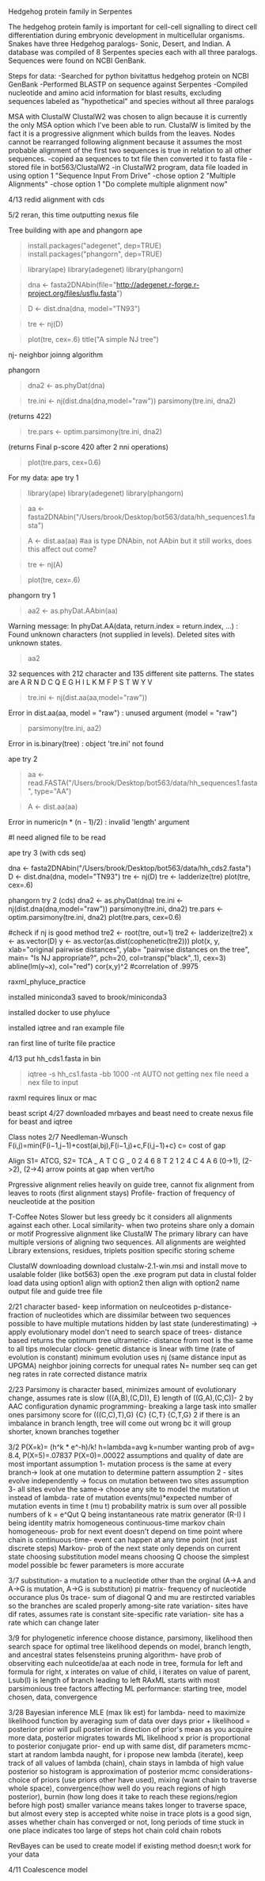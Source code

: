 Hedgehog protein family in Serpentes

The hedgehog protein family is important for cell-cell signalling to direct cell differentiation during embryonic development in multicellular organisms. Snakes have three Hedgehog paralogs- Sonic, Desert, and Indian. A database was compiled of 8 Serpentes species each with all three paralogs. Sequences were found on NCBI GenBank.

Steps for data:
-Searched for python bivitattus hedgehog protein on NCBI GenBank
-Performed BLASTP on sequence against Serpentes
-Compiled nucleotide and amino acid information for blast results, excluding sequences labeled as "hypothetical" and species without all three paralogs

MSA with ClustalW
ClustalW2 was chosen to align because it is currently the only MSA option which I've been able to run. ClustalW is limited by the fact it is a progressive alignment which builds from the leaves. Nodes cannot be rearranged following alignment because it assumes the most probable alignment of the first two sequences is true in relation to all other sequences.
-copied aa sequences to txt file then converted it to fasta file
-stored file in bot563/ClustalW2
-in ClustalW2 program, data file loaded in using option 1 "Sequence Input From Drive"
-chose option 2 "Multiple Alignments"
-chose option 1 "Do complete multiple alignment now"

4/13
redid alignment with cds

5/2
reran, this time outputting nexus file

Tree building with ape and phangorn
ape

>install.packages("adegenet", dep=TRUE)
>install.packages("phangorn", dep=TRUE)

>library(ape)
>library(adegenet)
>library(phangorn)

>dna <- fasta2DNAbin(file="http://adegenet.r-forge.r-project.org/files/usflu.fasta")

>D <- dist.dna(dna, model="TN93")

>tre <- nj(D)

>plot(tre, cex=.6)
>title("A simple NJ tree")

nj- neighbor joinng algorithm

phangorn
>dna2 <- as.phyDat(dna)

>tre.ini <- nj(dist.dna(dna,model="raw"))
>parsimony(tre.ini, dna2)

(returns 422)

> tre.pars <- optim.parsimony(tre.ini, dna2)

(returns Final p-score 420 after  2 nni operations)

>plot(tre.pars, cex=0.6)

For my data:
ape try 1

>library(ape)
>library(adegenet)
>library(phangorn)

>aa <- fasta2DNAbin("/Users/brook/Desktop/bot563/data/hh_sequences1.fasta")

>A <- dist.aa(aa) #aa is type DNAbin, not AAbin but it still works, does this affect out come?

>tre <- nj(A)

>plot(tre, cex=.6)

phangorn try 1
>aa2 <- as.phyDat.AAbin(aa)

Warning message:
In phyDat.AA(data, return.index = return.index, ...) :
  Found unknown characters (not supplied in levels). Deleted sites with unknown states.
> aa2

32 sequences with 212 character and 135 different site patterns.
The states are A R N D C Q E G H I L K M F P S T W Y V 

> tre.ini <- nj(dist.aa(aa,model="raw"))

Error in dist.aa(aa, model = "raw") : unused argument (model = "raw")

> parsimony(tre.ini, aa2)

Error in is.binary(tree) : object 'tre.ini' not found

ape try 2
> aa <- read.FASTA("/Users/brook/Desktop/bot563/data/hh_sequences1.fasta", type="AA")

>A <- dist.aa(aa)

Error in numeric(n * (n - 1)/2) : invalid 'length' argument

#I need aligned file to be read

ape try 3 (with cds seq)

 dna <- fasta2DNAbin("/Users/brook/Desktop/bot563/data/hh_cds2.fasta")
 D <- dist.dna(dna, model="TN93")
 tre <- nj(D)
 tre <- ladderize(tre)
 plot(tre, cex=.6)

phangorn try 2 (cds)
dna2 <- as.phyDat(dna)
tre.ini <- nj(dist.dna(dna,model="raw"))
parsimony(tre.ini, dna2)
tre.pars <- optim.parsimony(tre.ini, dna2)
plot(tre.pars, cex=0.6)

#check if nj is good method
tre2 <- root(tre, out=1)
tre2 <- ladderize(tre2)
x <- as.vector(D)
y <- as.vector(as.dist(cophenetic(tre2)))
plot(x, y, xlab="original pairwise distances", ylab= "pairwise distances on the tree", main= "Is NJ appropriate?", pch=20, col=transp("black",.1), cex=3)
abline(lm(y~x), col="red")
cor(x,y)^2
#correlation of .9975

raxml_phyluce_practice

installed miniconda3 saved to brook/miniconda3

installed docker to use phyluce

installed iqtree and ran example file

ran first line of turlte file practice

4/13
put hh_cds1.fasta in bin
> iqtree -s hh_cs1.fasta -bb 1000 -nt AUTO
not getting nex file
need a nex file to input

raxml requires linux or mac

beast script
 4/27
downloaded mrbayes and beast
need to create nexus file for beast and iqtree

Class notes
2/7
Needleman-Wunsch
F(i,j)=min{F(i−1,j−1)+cost(ai,bj),F(i−1,j)+c,F(i,j−1)+c}
c= cost of gap

Align S1= ATCG, S2= TCA
  _ A T C G
_ 0 2 4 6 8
T 2 1 2 4 
C 4
A 6
(0->1), (2->2), (2->4)
arrow points at gap when vert/ho

Prgressive alignment relies heavily on guide tree, cannot fix alignment from leaves to roots (first alignment stays)
Profile- fraction of frequency of neucleotide at the position

T-Coffee Notes
Slower but less greedy bc it considers all alignments against each other.
Local similarity- when two proteins share only a domain or motif
Progressive alignment like ClustalW
The primary library can have multiple versions of aligning two sequences. All alignments are weighted
Library extensions, residues, triplets
position specific storing scheme

ClustalW downloading
download clustalw-2.1-win.msi and install
move to usalable folder (like bot563)
open the .exe program
put data in clustal folder
load data using option1
align with option2
then align with option2
name output file and guide tree file

2/21
character based- keep information on neulceotides
p-distance- fraction of nucleotides which are dissimilar between two sequences
possible to have multiple mutations hidden by last state (underestimating) -> apply evolutionary model
don't need to search space of trees- distance based returns the optimum tree
ultrametric- distance from root is the same to all tips
molecular clock- genetic distance is linear with time (rate of evolution is constant)
minimum evolution uses nj (same distance input as UPGMA)
neighbor joining corrects for unequal rates
N= number seq
can get neg rates in rate corrected distance matrix

2/23
Parsimony is character based, minimizes amount of evolutionary change, assumes rate is slow
(((A,B),(C,D)), E)
length of ((G,A),(C,C))- 2 by AAC configuration
dynamic programming- breaking a large task into smaller ones
parsimony score for (((C,C),T),G) {C} {C,T} {C,T,G} 2
if there is an imbalance in branch length, tree will come out wrong bc it will group shorter, known branches together

3/2
P(X=k)= (h^k * e^-h)/k!   h=lambda=avg k=number wanting prob of
avg= 8.4, P(X=5)=.07837 P(X=0)=.00022
assumptions and quality of date are most important
assumption 1- mutation process is the same at every branch-> look at one mutation to determine pattern
assumption 2 - sites evolve independently -> focus on mutation between two sites
assumption 3- all sites evolve the same-> choose any site to model the mutation
ut instead of lambda- rate of mutation events(mu)*expected number of mutation events in time t (mu t)
probability matrix is sum over all possible numbers of k = e^Qut Q being instantaneous rate matrix generator (R-I) I being identity matrix
homogeneous continuous-time markov chain
homogeneous- prob for next event doesn't depend on time point where chain is
continuous-time- event can happen at any time point (not just discrete steps)
Markov- prob of the next state only depends on current state
choosing substitution model means choosing Q
choose the simplest model possible bc fewer parameters is more accurate

3/7
substitution- a mutation to a nucleotide other than the orginal (A->A and A->G is mutation, A->G is substitution)
pi matrix- frequency of nucleotide occurance plus 0s
trace- sum of diagonal
Q and mu are restircted variables so the branches are scaled properly
among-site rate variation- sites have dif rates, assumes rate is constant
site-specific rate variation- site has a rate which can change later

3/9
for phylogenetic inference choose distance, parsimony, likelihood then search space for optimal tree
likelihood depends on model, branch length, and ancestral states
felsensteins pruning algorithm- have prob of observiting each nulceotide/aa at each node in tree, formula for left and formula for right, x interates on value of child, i iterates on value of parent, Lsub(l) is length of branch leading to left
RAxML starts with most parsimonious tree
factors affecting ML performance: starting tree, model chosen, data, convergence

3/28
Bayesian inference
MLE (max lik est) for lambda- need to maximize likelihood function by averaging sum of data over days
prior + likelihood = posterior
prior will pull posterior in direction of prior's mean
as you acquire more data, posterior migrates towards ML
likelihood x prior is proportional to posterior
conjugate prior- end up with same dist, dif parameters
mcmc- start at random lambda naught, for i propose new lambda (iterate), keep track of all values of lambda (chain), chain stays in lambda of high value posterior so histogram is approximation of posterior
mcmc considerations- choice of priors (use priors other have used), mixing (want chain to traverse whole space), convergence(how well do you reach regions of high posterior), burnin (how long does it take to reach these regions/region before high post)
smaller variance means takes longer to traverse space, but almost every step is accepted
white noise in trace plots is a good sign, asses whether chain has converged or not, long periods of time stuck  in one place indicates too large of steps
hot chain cold chain robots

RevBayes can be used to create model if existing method doesn;t work for your data

4/11 Coalescence model